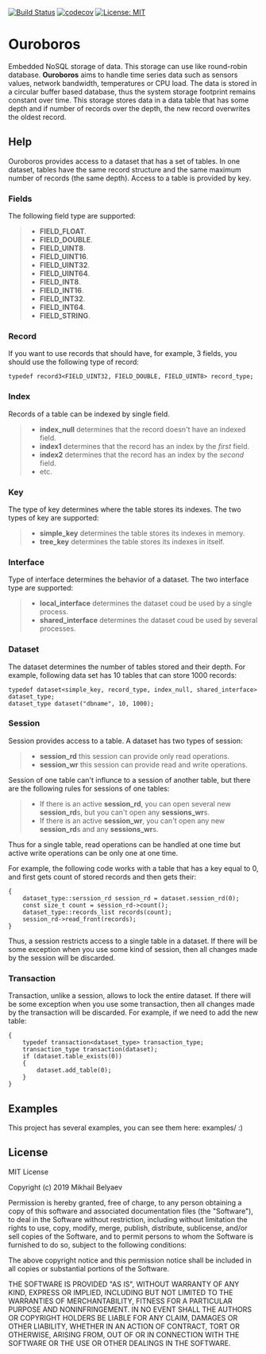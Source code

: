 [![Build Status](https://travis-ci.com/belyaev-ms/ouroboros.svg?branch=master)](https://travis-ci.com/belyaev-ms/ouroboros)
[![codecov](https://codecov.io/gh/belyaev-ms/ouroboros/branch/master/graph/badge.svg)](https://codecov.io/gh/belyaev-ms/ouroboros)
[![License: MIT](https://img.shields.io/badge/License-MIT-yellow.svg)](https://opensource.org/licenses/MIT)

# Ouroboros
Embedded NoSQL storage of data. This storage can use like round-robin database. **Ouroboros** aims to handle time series data such as sensors values, network bandwidth, temperatures or CPU load. The data is stored in a circular buffer based database, thus the system storage footprint remains constant over time. This storage stores data in a data table that has some depth and if number of records over the depth, the new record overwrites the oldest record.

## Help
Ouroboros provides access to a dataset that has a set of tables. In one dataset, tables have the same record structure and the same maximum number of records (the same depth). Access to a table is provided by key.

### Fields
The following field type are supported:
> - **FIELD_FLOAT**.
> - **FIELD_DOUBLE**.
> - **FIELD_UINT8**.
> - **FIELD_UINT16**.
> - **FIELD_UINT32**.
> - **FIELD_UINT64**.
> - **FIELD_INT8**.
> - **FIELD_INT16**.
> - **FIELD_INT32**.
> - **FIELD_INT64**.
> - **FIELD_STRING**.

### Record
If you want to use records that should have, for example, 3 fields, you should use the following type of record:
```сpp
typedef record3<FIELD_UINT32, FIELD_DOUBLE, FIELD_UINT8> record_type;
```

### Index
Records of a table can be indexed by single field.
> - **index_null** determines that the record doesn't have an indexed field.
> - **index1** determines that the record has an index by the *first* field.
> - **index2** determines that the record has an index by the *second* field.
> - etc.

### Key
The type of key determines where the table stores its indexes. The two types of key are supported:
> - **simple_key** determines the table stores its indexes in memory.
> - **tree_key**  determines the table stores its indexes in itself.

### Interface
Type of interface determines the behavior of a dataset. The two interface type are supported:
> - **local_interface** determines the dataset coud be used by a single process.
> - **shared_interface**  determines the dataset coud be used by several processes.

### Dataset
The dataset determines the number of tables stored and their depth.
For example, following data set has 10 tables that can store 1000 records:
```сpp
typedef dataset<simple_key, record_type, index_null, shared_interface> dataset_type;
dataset_type dataset("dbname", 10, 1000);
```

### Session
Session provides access to a table. A dataset has two types of session:
> - **session_rd** this session can provide only read operations.
> - **session_wr** this session can provide read and write operations.

Session of one table can't influnce to a session of another table, but there are the following rules for sessions of one tables:
> - If there is an active **session_rd**, you can open several new **session_rd**s, but you can't open any **sessions_wr**s.
> - If there is an active **session_wr**, you can't open any new **session_rd**s and any **sessions_wr**s.

Thus for a single table, read operations can be handled at one time but active write operations can be only one at one time.

For example, the following code works with a table that has a key equal to 0, and first gets count of stored records and then gets their:
```сpp
{
    dataset_type::serssion_rd session_rd = dataset.session_rd(0);
    const size_t count = session_rd->count();
    dataset_type::records_list records(count);
    session_rd->read_front(records);
}
```
Thus, a session restricts access to a single table in a dataset.
If there will be some exception when you use some kind of session, then all changes made by the session will be discarded.

### Transaction
Transaction, unlike a session, allows to lock the entire dataset. If there will be some exception when you use some transaction, then all changes made by the transaction will be discarded.
For example, if we need to add the new table:
```сpp
{
    typedef transaction<dataset_type> transaction_type;
    transaction_type transaction(dataset);
    if (dataset.table_exists(0))
    {
    	dataset.add_table(0);
    }
}
```

## Examples
This project has several examples, you can see them here: examples/ :)

## License
MIT License

Copyright (c) 2019 Mikhail Belyaev

Permission is hereby granted, free of charge, to any person obtaining a copy
of this software and associated documentation files (the "Software"), to deal
in the Software without restriction, including without limitation the rights
to use, copy, modify, merge, publish, distribute, sublicense, and/or sell
copies of the Software, and to permit persons to whom the Software is
furnished to do so, subject to the following conditions:

The above copyright notice and this permission notice shall be included in all
copies or substantial portions of the Software.

THE SOFTWARE IS PROVIDED "AS IS", WITHOUT WARRANTY OF ANY KIND, EXPRESS OR
IMPLIED, INCLUDING BUT NOT LIMITED TO THE WARRANTIES OF MERCHANTABILITY,
FITNESS FOR A PARTICULAR PURPOSE AND NONINFRINGEMENT. IN NO EVENT SHALL THE
AUTHORS OR COPYRIGHT HOLDERS BE LIABLE FOR ANY CLAIM, DAMAGES OR OTHER
LIABILITY, WHETHER IN AN ACTION OF CONTRACT, TORT OR OTHERWISE, ARISING FROM,
OUT OF OR IN CONNECTION WITH THE SOFTWARE OR THE USE OR OTHER DEALINGS IN THE
SOFTWARE.
